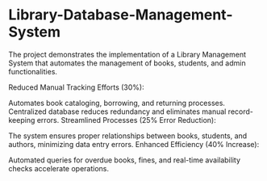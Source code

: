 # Library-Database-Management-System

The project demonstrates the implementation of a Library Management System that automates the management of books, students, and admin functionalities.



Reduced Manual Tracking Efforts (30%):

Automates book cataloging, borrowing, and returning processes.
Centralized database reduces redundancy and eliminates manual record-keeping errors.
Streamlined Processes (25% Error Reduction):

The system ensures proper relationships between books, students, and authors, minimizing data entry errors.
Enhanced Efficiency (40% Increase):

Automated queries for overdue books, fines, and real-time availability checks accelerate operations.
